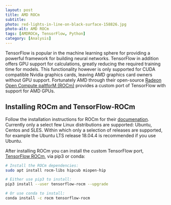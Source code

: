 ```yaml
---
layout: post
title: AMD ROCm
subtitle: 
photo: red-lights-in-line-on-black-surface-158826.jpg
photo-alt: AMD ROCm
tags: [AMDROCm, TensorFlow, Python]
category: [Analysis]
---
```


TensorFlow is popular in the machine learning sphere for providing a powerful framework for building neural networks. TensorFlow in addition offers GPU support for calculations, greatly reducing the required training time for models. This functionality however is only supported for CUDA compatible Nvidia graphics cards, leaving AMD graphics card owners without GPU support. Fortunately AMD through their open-source [Radeon Open Compute paltforM (ROCm)](https://rocm-documentation.readthedocs.io/en/latest/) provides a custom port of TensorFlow with support for AMD GPUs.


## Installing ROCm and TensorFlow-ROCm

Follow the installation instructions for ROCm for their [documenation](https://rocm-documentation.readthedocs.io/en/latest/Installation_Guide/Installation-Guide.html). Currently only a select few Linux distributions are supported: Ubuntu, Centos and SLES. Within which only a selection of releases are supported, for example the Ubuntu LTS release 18.04.4 is recommended if you use Ubuntu. 

After installing ROCm you can install the custom TensorFlow port, [TensorFlow ROCm](https://github.com/ROCmSoftwarePlatform/tensorflow-upstream), via pip3 or conda:
```bash
# Install the ROCm dependencies:
sudo apt install rocm-libs hipcub miopen-hip

# Either use pip3 to install:
pip3 install --user tensorflow-rocm --upgrade

# Or use conda to install:
conda install -c rocm tensorflow-rocm
```
